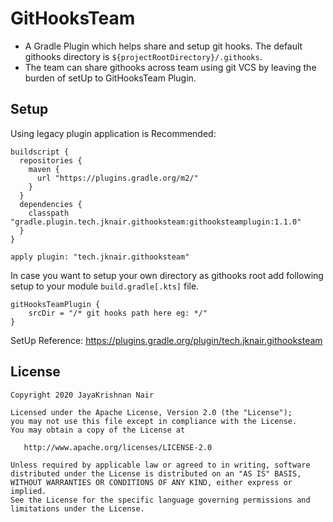 # GitHooksTeam

* A Gradle Plugin which helps share and setup git hooks. The default githooks directory is `${projectRootDirectory}/.githooks`.
* The team can share githooks across team using git VCS by leaving the burden of setUp to GitHooksTeam Plugin.

## Setup

Using legacy plugin application is Recommended:

```
buildscript {
  repositories {
    maven {
      url "https://plugins.gradle.org/m2/"
    }
  }
  dependencies {
    classpath "gradle.plugin.tech.jknair.githooksteam:githooksteamplugin:1.1.0"
  }
}

apply plugin: "tech.jknair.githooksteam"
```

In case you want to setup your own directory as githooks root add following setup to your module `build.gradle[.kts]` file.

```
gitHooksTeamPlugin {
    srcDir = "/* git hooks path here eg: */"
}
```

SetUp Reference: https://plugins.gradle.org/plugin/tech.jknair.githooksteam

## License
```
Copyright 2020 JayaKrishnan Nair

Licensed under the Apache License, Version 2.0 (the "License");
you may not use this file except in compliance with the License.
You may obtain a copy of the License at

   http://www.apache.org/licenses/LICENSE-2.0

Unless required by applicable law or agreed to in writing, software
distributed under the License is distributed on an "AS IS" BASIS,
WITHOUT WARRANTIES OR CONDITIONS OF ANY KIND, either express or implied.
See the License for the specific language governing permissions and
limitations under the License.
```
